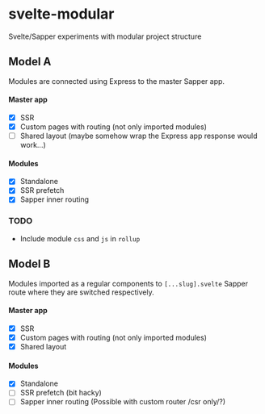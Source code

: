# svelte-modular
Svelte/Sapper experiments with modular project structure

## Model A
Modules are connected using Express to the master Sapper app.

#### Master app
- [x] SSR
- [x] Custom pages with routing (not only imported modules)
- [ ] Shared layout (maybe somehow wrap the Express app response would work...)

#### Modules
- [x] Standalone
- [x] SSR prefetch
- [x] Sapper inner routing

### TODO
- Include module `css` and `js` in `rollup`

## Model B
Modules imported as a regular components to `[...slug].svelte` Sapper route where they are switched respectively.

#### Master app
- [x] SSR
- [x] Custom pages with routing (not only imported modules)
- [x] Shared layout

#### Modules
- [x] Standalone
- [ ] SSR prefetch (bit hacky)
- [ ] Sapper inner routing (Possible with custom router /csr only/?)

